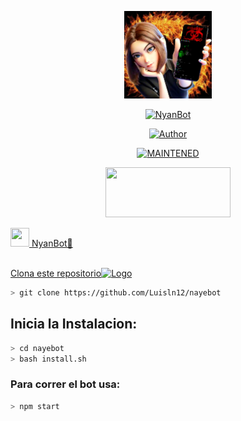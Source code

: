 <p align="center">
<img src="./src/assistant.jpg" width="140" height="140"/>
</p>
<p align="center">
<a href="#"><img title="NyanBot" src="https://img.shields.io/badge/🐬𝑵𝒚𝒂𝒏𝑩𝒐𝒕 | 🔥𝗦𝗮𝗺𝘂𝟯𝟯𝟬🔥 | Sᥲm ყ Pᥱrrყ🥀-black?colorA=%23ff0000&colorB=%23000000&style=for-the-badge"></a>
</p>
<p align="center">
<a href="https://github.com/Samu330"><img title="Author" src="https://img.shields.io/badge/author-Samu330-green?colorA=%00ff00style=for-the-badge&logo=github"></a>
</p>
<p align="center">
<a href="#"><img title="MAINTENED" src="https://img.shields.io/badge/MAINTENED-YES-blue?colorA=%23ff0000&colorB=%230000ff&style=for-the-badge"</a>
</p>
<p align="center">
<img src="https://www.crackingpro.com/uploads/team_VIP.gif" width="200" height="80"/>
</p>
<img src="https://i.imgur.com/n1zo2wL.gif" width="30" height="30"/> NyanBot🐬
</p>
<br />
    Clona este repositorio</h3><img src="https://raw.githubusercontent.com/othneildrew/Best-README-Template/master/images/logo.png" alt="Logo" width="20" height="20">
  </a>

```bash
> git clone https://github.com/Luisln12/nayebot
```

## Inicia la Instalacion:

```bash
> cd nayebot
> bash install.sh
```

### Para correr el bot usa:
```bash
> npm start
```

